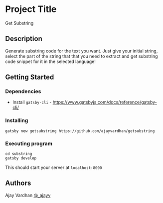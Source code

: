 # Project Title

Get Substring

## Description

Generate substring code for the text you want. Just give your initial string, select the part of the string that that you need to extract and get substring code snippet for it in the selected language!

## Getting Started

### Dependencies

* Install `gatsby-cli` - https://www.gatsbyjs.com/docs/reference/gatsby-cli/

### Installing

```
gatsby new getsubstring https://github.com/ajayvardhan/getsubstring
```

### Executing program

```
cd substring
gatsby develop
```

This should start your server at `localhost:8000`


## Authors

Ajay Vardhan 
[@_ajayv](https://twitter.com/_ajayv)
